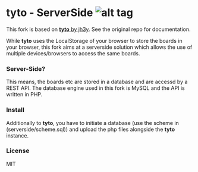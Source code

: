 tyto - ServerSide ![alt tag](https://raw.github.com/jh3y/tyto/master/src/img/tyto.png)
===

This fork is based on [__tyto__ by jh3y](https://github.com/jh3y/tyto). See the original repo for documentation.

While __tyto__ uses the LocalStorage of your browser to store the boards in your browser, this fork aims at a serverside solution which allows the use of multiple devices/browsers to access the same boards.

### Server-Side?

This means, the boards etc are stored in a database and are accessd by a REST API.
The database engine used in this fork is MySQL and the API is written in PHP.

### Install

Additionally to __tyto__, you have to initiate a database (use the scheme in (serverside/scheme.sql)) and upload the php files alongside the __tyto__ instance.

### License

MIT
